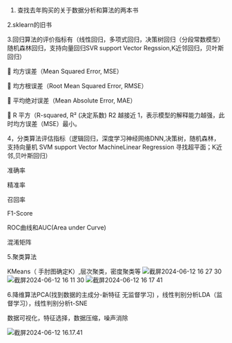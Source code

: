 1. 查找去年购买的关于数据分析和算法的两本书

2.sklearn的旧书

3.回归算法的评价指标有（线性回归，多项式回归，决策树回归（分段常数模型）随机森林回归，支持向量回归SVR support Vector Regssion,K近邻回归，贝叶斯回归）

 均方误差（Mean Squared Error, MSE）

 均方根误差（Root Mean Squared Error, RMSE）

 平均绝对误差（Mean Absolute Error, MAE）

 R 平方（R-squared, R² (决定系数) R2 越接近 1，表示模型的解释能力越强，此时均方误差（MSE）最小。

4，分类算法评估指标（逻辑回归，深度学习神经网络DNN,决策树，随机森林，支持向量机 SVM support Vector MachineLinear Regression 寻找超平面；K近邻,贝叶斯回归）

准确率

精准率

召回率

F1-Score

ROC曲线和AUC(Area under Curve)

混淆矩阵



5.聚类算法

KMeans（ 手肘图确定K）,层次聚类，密度聚类等
![截屏2024-06-12 16 27 30](https://github.com/Vincent2015/ailearning/assets/6760575/55ae3087-a71e-4aad-8f1d-a9f5f973d970)
![截屏2024-06-12 16 11 30](https://github.com/Vincent2015/ailearning/assets/6760575/9a1b0d4a-ba4a-495b-b79f-77c06fb71e31)
![截屏2024-06-12 16 17 41](https://github.com/Vincent2015/ailearning/assets/6760575/b68a1bd1-568e-4ffe-b809-3b743aa830ef)

6.降维算法PCA(找到数据的主成分-新特征 无监督学习) ，线性判别分析LDA（监督学习），线性判别分析t-SNE

数据可视化，特征选择，数据压缩，噪声消除

![截屏2024-06-12 16.17.41](/Users/qiupengchao/Desktop/%E6%88%AA%E5%B1%8F2024-06-12%2016.17.41.png)
